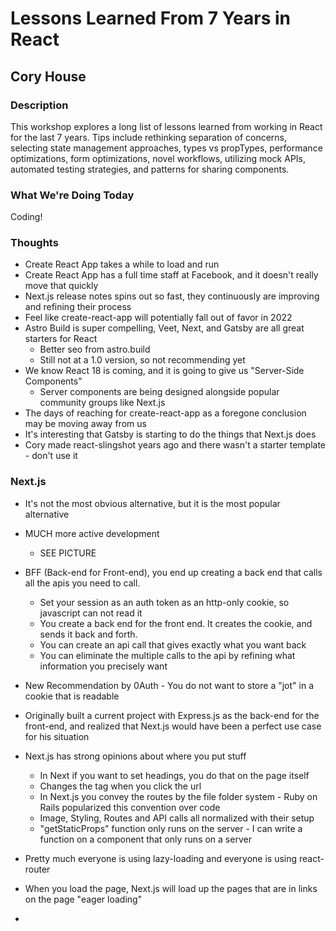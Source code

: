# Lessons Learned From 7 Years in React

## Cory House

### Description

This workshop explores a long list of lessons learned from working in React for the last 7 years. Tips include rethinking separation of concerns, selecting state management approaches, types vs propTypes, performance optimizations, form optimizations, novel workflows, utilizing mock APIs, automated testing strategies, and patterns for sharing components.

### What We're Doing Today

Coding!

### Thoughts

- Create React App takes a while to load and run
- Create React App has a full time staff at Facebook, and it doesn't really move that quickly
- Next.js release notes spins out so fast, they continuously are improving and refining their process
- Feel like create-react-app will potentially fall out of favor in 2022
- Astro Build is super compelling, Veet, Next, and Gatsby are all great starters for React
  - Better seo from astro.build
  - Still not at a 1.0 version, so not recommending yet
- We know React 18 is coming, and it is going to give us "Server-Side Components"
  - Server components are being designed alongside popular community groups like Next.js
- The days of reaching for create-react-app as a foregone conclusion may be moving away from us
- It's interesting that Gatsby is starting to do the things that Next.js does
- Cory made react-slingshot years ago and there wasn't a starter template - don't use it

### Next.js

- It's not the most obvious alternative, but it is the most popular alternative
- MUCH more active development

  - SEE PICTURE

- BFF (Back-end for Front-end), you end up creating a back end that calls all the apis you need to call.

  - Set your session as an auth token as an http-only cookie, so javascript can not read it
  - You create a back end for the front end. It creates the cookie, and sends it back and forth.
  - You can create an api call that gives exactly what you want back
  - You can eliminate the multiple calls to the api by refining what information you precisely want

- New Recommendation by 0Auth - You do not want to store a "jot" in a cookie that is readable
- Originally built a current project with Express.js as the back-end for the front-end, and realized that Next.js would have been a perfect use case for his situation

- Next.js has strong opinions about where you put stuff

  - In Next if you want to set headings, you do that on the page itself
  - Changes the tag when you click the url
  - In Next.js you convey the routes by the file folder system - Ruby on Rails popularized this convention over code
  - Image, Styling, Routes and API calls all normalized with their setup
  - "getStaticProps" function only runs on the server - I can write a function on a component that only runs on a server

- Pretty much everyone is using lazy-loading and everyone is using react-router
- When you load the page, Next.js will load up the pages that are in links on the page "eager loading"
-
